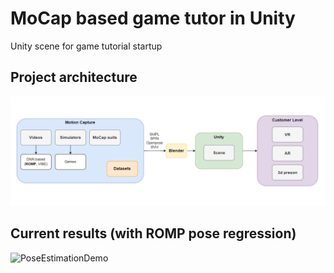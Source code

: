 # MoCap based game tutor in Unity
Unity scene for game tutorial startup

## Project architecture

![plot](./data/Diagram.png)

## Current results (with ROMP pose regression)

![PoseEstimationDemo](https://user-images.githubusercontent.com/22889993/151849503-a40ddb93-adbf-4fe6-8fe4-16a9e21acdbe.gif)
